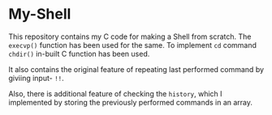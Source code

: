 # My-Shell
This repository contains my C code for making a Shell from scratch.
The `execvp()` function has been used for the same. To implement `cd` command `chdir()` in-built C function has been used.

It also contains the original feature of repeating last performed command by giviing input- `!!`.

Also, there is additional feature of checking the `history`, which I implemented by storing the previously performed commands in an array.
